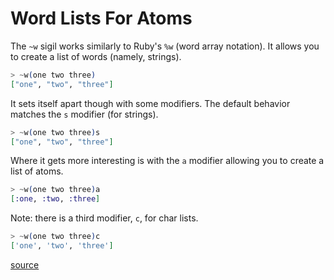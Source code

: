 # Word Lists For Atoms

The `~w` sigil works similarly to Ruby's `%w` (word array notation). It
allows you to create a list of words (namely, strings).

```elixir
> ~w(one two three)
["one", "two", "three"]
```

It sets itself apart though with some modifiers. The default behavior
matches the `s` modifier (for strings).

```elixir
> ~w(one two three)s
["one", "two", "three"]
```

Where it gets more interesting is with the `a` modifier allowing you to
create a list of atoms.

```elixir
> ~w(one two three)a
[:one, :two, :three]
```

Note: there is a third modifier, `c`, for char lists.

```elixir
> ~w(one two three)c
['one', 'two', 'three']
```

[source](http://elixir-lang.org/getting-started/sigils.html)

